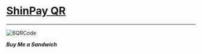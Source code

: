 # [ShinPay QR](https://jisungeda55.github.io/shinpay/)
---
![6QRCode](https://raw.githubusercontent.com/JisungEda55/shinpay/main/anim.gif)

***Buy Me a Sandwich***
